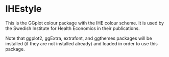 # IHEstyle
This is the GGplot colour package with the IHE colour scheme. It is used by the Swedish Institute for Health Economics in their publications.

Note that ggplot2, ggExtra, extrafont, and ggthemes packages will be installed (if they are not installed already) and loaded in order to use this package.
